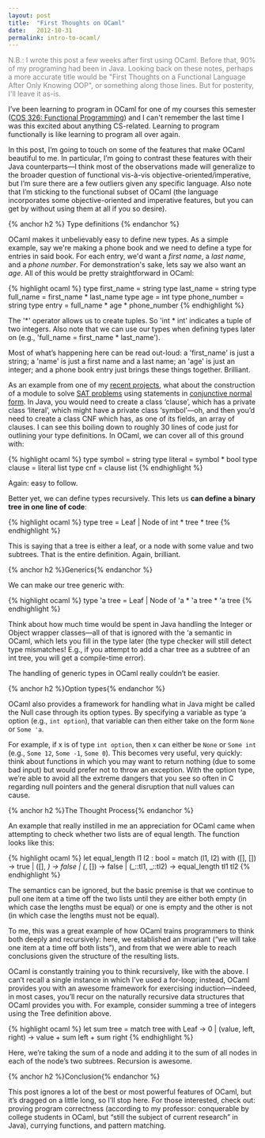 ```yaml
---
layout: post
title:  "First Thoughts on OCaml"
date:   2012-10-31
permalink: intro-to-ocaml/
---
```


<p style="color:rgb(130,130,130)">N.B.: I wrote this post a few weeks after first using OCaml. Before that, 90% of my programing had been in Java. Looking back on these notes, perhaps a more accurate title would be "First Thoughts on a Functional Language After Only Knowing OOP", or something along those lines. But for posterity, I'll leave it as-is.</p>

I’ve been learning to program in OCaml for one of my courses this semester ([COS 326: Functional Programming](http://www.cs.princeton.edu/~dpw/courses/cos326-12/info.php "COS 326")) and I can't remember the last time I was this excited about anything CS-related. Learning to program functionally is like learning to program all over again.

<!--break-->

In this post, I’m going to touch on some of the features that make OCaml beautiful to me. In particular, I’m going to contrast these features with their Java counterparts—I think most of the observations made will generalize to the broader question of functional vis-à-vis objective-oriented/imperative, but I’m sure there are a few outliers given any specific language. Also note that I’m sticking to the functional subset of OCaml (the language incorporates some objective-oriented and imperative features, but you can get by without using them at all if you so desire).

{% anchor h2 %}
Type definitions
{% endanchor %}

OCaml makes it unbelievably easy to define new types. As a simple example, say we're making a phone book and we need to define a type for entries in said book. For each entry, we'd want a *first name*, a *last name*, and a *phone number*. For demonstration's sake, lets say we also want an *age*. All of this would be pretty straightforward in OCaml:

{% highlight ocaml %}
type first_name = string
type last_name = string
type full_name = first_name * last_name
type age = int
type phone_number = string
type entry = full_name * age * phone_number
{% endhighlight %}

The '\*' operator allows us to create tuples. So 'int \* int' indicates a tuple of two integers. Also note that we can use our types when defining types later on (e.g., 'full\_name = first\_name \* last\_name').

Most of what’s happening here can be read out-loud: a 'first_name' is just a string; a 'name' is just a first name and a last name; an 'age' is just an integer; and a phone book entry just brings these things together. Brilliant.

As an example from one of my [recent projects](https://github.com/crm416/OCaml-SAT-Solvers "SAT Solvers"), what about the construction of a module to solve [SAT problems](http://en.wikipedia.org/wiki/Boolean_satisfiability_problem) using statements in [conjunctive normal form](http://en.wikipedia.org/wiki/Conjunctive_normal_form). In Java, you would need to create a class ‘clause’, which has a private class ‘literal’, which might have a private class ‘symbol’—oh, and then you’d need to create a class CNF which has, as one of its fields, an array of clauses. I can see this boiling down to roughly 30 lines of code just for outlining your type definitions. In OCaml, we can cover all of this ground with:

{% highlight ocaml %}
type symbol = string
type literal = symbol * bool
type clause = literal list
type cnf = clause list
{% endhighlight %}

Again: easy to follow.

Better yet, we can define types recursively. This lets us **can define a binary tree in one line of code**:

<!--?prettify lang=ml?-->

{% highlight ocaml %}
type tree = Leaf | Node of int * tree * tree
{% endhighlight %}

This is saying that a tree is either a leaf, or a node with some value and two subtrees. That is the entire definition. Again, brilliant.

{% anchor h2 %}Generics{% endanchor %}

We can make our tree generic with:

{% highlight ocaml %}
type 'a tree = Leaf | Node of 'a * 'a tree * 'a tree
{% endhighlight %}

Think about how much time would be spent in Java handling the Integer or Object wrapper classes—all of that is ignored with the ‘a semantic in OCaml, which lets you fill in the type later (the type checker will still detect type mismatches! E.g., if you attempt to add a char tree as a subtree of an int tree, you will get a compile-time error). 

The handling of generic types in OCaml really couldn’t be easier.

{% anchor h2 %}Option types{% endanchor %}

OCaml also provides a framework for handling what in Java might be called the Null case through its option types. By specifying a variable as
    type ‘a option
(e.g., `int option`), that variable can then either take on the form `None` or `Some 'a`.

For example, if x is of type `int option`, then x can either be `None` or `Some int` (e.g., `Some 12`, `Some -1`, `Some 0`). This becomes very useful, very quickly: think about functions in which you may want to return nothing (due to some bad input) but would prefer not to throw an exception. With the option type, we’re able to avoid all the extreme dangers that you see so often in C regarding null pointers and the general disruption that null values can cause.

{% anchor h2 %}The Thought Process{% endanchor %}

An example that really instilled in me an appreciation for OCaml came when attempting to check whether two lists are of equal length. The function looks like this: 

{% highlight ocaml %}
let equal_length l1 l2 : bool =
  match (l1, l2) with
    ([], []) -> true
  | ([], _) -> false
  | (_, []) -> false
  | (_::tl1, _::tl2) -> equal_length tl1 tl2
{% endhighlight %}

The semantics can be ignored, but the basic premise is that we continue to pull one item at a time off the two lists until they are either both empty (in which case the lengths must be equal) or one is empty and the other is not (in which case the lengths must not be equal).

To me, this was a great example of how OCaml trains programmers to think both deeply and recursively: here, we established an invariant (“we will take one item at a time off both lists”), and from that we were able to reach conclusions given the structure of the resulting lists.

OCaml is constantly training you to think recursively, like with the above. I can’t recall a single instance in which I’ve used a for-loop; instead, OCaml provides you with an awesome framework for exercising induction—indeed, in most cases, you’ll recur on the naturally recursive data structures that OCaml provides you with. For example, consider summing a tree of integers using the Tree definition above.

{% highlight ocaml %}
let sum tree =
  match tree with
    Leaf -> 0
  | (value, left, right) -> value + sum left + sum right
{% endhighlight %}

Here, we’re taking the sum of a node and adding it to the sum of all nodes in each of the node’s two subtrees. Recursion is awesome.

{% anchor h2 %}Conclusion{% endanchor %}

This post ignores a lot of the best or most powerful features of OCaml, but it’s dragged on a little long, so I’ll stop here. For those interested, check out: proving program correctness (according to my professor: conquerable by college students in OCaml, but “still the subject of current research” in Java), currying functions, and pattern matching.
